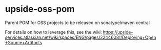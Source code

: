 # upside-oss-pom
Parent POM for OSS projects to be released on sonatype/maven central

For details on how to leverage this, see the wiki:
https://upside-services.atlassian.net/wiki/spaces/ENG/pages/22446081/Deploying+Open+Source+Artifacts

